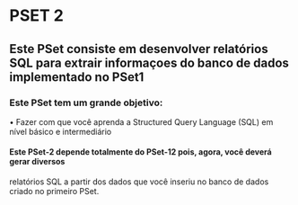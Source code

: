 # PSET 2
## Este PSet consiste em desenvolver relatórios SQL para extrair informaçoes do banco de dados implementado no PSet1
### Este PSet tem um grande objetivo:
• Fazer com que você aprenda a Structured Query Language (SQL) em nível
básico e intermediário
#### Este PSet-2 depende totalmente do PSet-12 pois, agora, você deverá gerar diversos
relatórios SQL a partir dos dados que você inseriu no banco de dados criado no
primeiro PSet.
